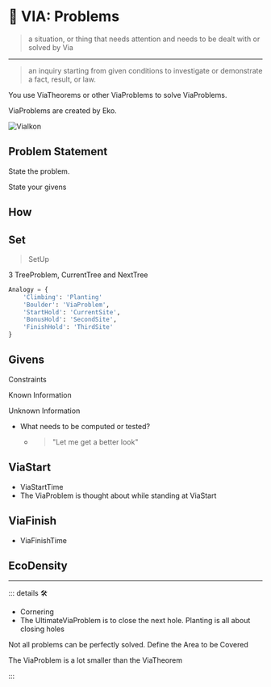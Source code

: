 # 🔻 <via>VIA: Problems</via>

> a situation, or thing that needs attention and needs to be dealt with or solved by Via
---
> an inquiry starting from given conditions to investigate or demonstrate a fact, result, or law.

You use ViaTheorems or other ViaProblems to solve ViaProblems.

ViaProblems are created by Eko.

![ViaIkon](/Ikon/Via_Ikon.png)

## Problem Statement

State the problem.

State your givens

## How

## Set

> SetUp

3 TreeProblem, CurrentTree and NextTree

```py
Analogy = {
    'Climbing': 'Planting'
    'Boulder': 'ViaProblem',
    'StartHold': 'CurrentSite',
    'BonusHold': 'SecondSite',
    'FinishHold': 'ThirdSite'
}
```

## Givens

Constraints

Known Information

Unknown Information

- What needs to be computed or tested?
    - > "Let me get a better look"

## ViaStart

- ViaStartTime
- The ViaProblem is thought about while standing at ViaStart

## ViaFinish

- ViaFinishTime

## <ekos>EcoDensity</ekos>

---

<!-- =================================================== -->
<!-- =================================================== -->
<!-- =================================================== -->
<!-- =================================================== -->
<!-- =================================================== -->
::: details 🛠

- Cornering
- The UltimateViaProblem is to close the next hole. Planting is all about closing holes

Not all problems can be perfectly solved.
Define the Area to be Covered

The ViaProblem is a lot smaller than the ViaTheorem

:::
